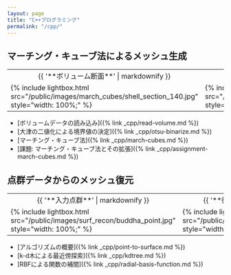 ```yaml
---
layout: page
title: "C++プログラミング"
permalink: "/cpp/"
---
```


## マーチング・キューブ法によるメッシュ生成

<table class="images">
<tr>
  <td style="text-align: center; width: 50%;">{{ '**ボリューム断面**' | markdownify }}</td>
  <td style="text-align: center; width: 50%;">{{ '**復元メッシュ**' | markdownify }}</td>
</tr>
<tr>
  <td>{% include lightbox.html src="/public/images/march_cubes/shell_section_140.jpg" style="width: 100%;" %}</td>
  <td>{% include lightbox.html src="/public/images/march_cubes/shell_mesh.jpg" style="width: 100%;" %}</td>
</tr>
</table>

* [ボリュームデータの読み込み]({% link _cpp/read-volume.md %})
* [大津の二値化による境界値の決定]({% link _cpp/otsu-binarize.md %})
* [マーチング・キューブ法]({% link _cpp/march-cubes.md %})
* [課題: マーチング・キューブ法とその拡張]({% link _cpp/assignment-march-cubes.md %})

## 点群データからのメッシュ復元

<table class="images">
<tr>
  <td style="text-align: center; width: 50%;">{{ '**入力点群**' | markdownify }}</td>
  <td style="text-align: center; width: 50%;">{{ '**復元メッシュ**' | markdownify }}</td>
</tr>
<tr>
  <td>{% include lightbox.html src="/public/images/surf_recon/buddha_point.jpg" style="width: 100%;" %}</td>
  <td>{% include lightbox.html src="/public/images/surf_recon/buddha_recon.jpg" style="width: 100%;" %}</td>
</tr>
</table>

* [アルゴリズムの概要]({% link _cpp/point-to-surface.md %})
* [k-d木による最近傍探索]({% link _cpp/kdtree.md %})
* [RBFによる関数の補間]({% link _cpp/radial-basis-function.md %})

